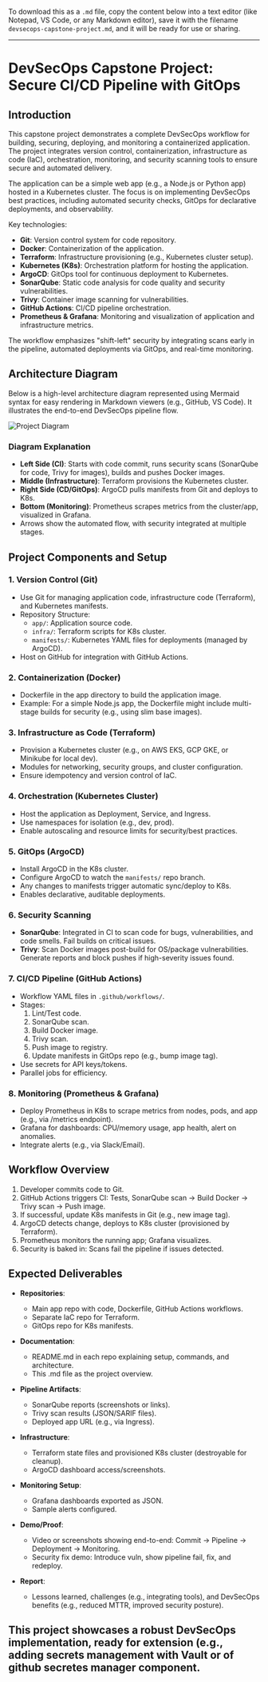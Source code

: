 To download this as a `.md` file, copy the content below into a text editor (like Notepad, VS Code, or any Markdown editor), save it with the filename `devsecops-capstone-project.md`, and it will be ready for use or sharing.

---

# DevSecOps Capstone Project: Secure CI/CD Pipeline with GitOps

## Introduction

This capstone project demonstrates a complete DevSecOps workflow for building, securing, deploying, and monitoring a containerized application. The project integrates version control, containerization, infrastructure as code (IaC), orchestration, monitoring, and security scanning tools to ensure secure and automated delivery.

The application can be a simple web app (e.g., a Node.js or Python app) hosted in a Kubernetes cluster. The focus is on implementing DevSecOps best practices, including automated security checks, GitOps for declarative deployments, and observability.

Key technologies:
- **Git**: Version control system for code repository.
- **Docker**: Containerization of the application.
- **Terraform**: Infrastructure provisioning (e.g., Kubernetes cluster setup).
- **Kubernetes (K8s)**: Orchestration platform for hosting the application.
- **ArgoCD**: GitOps tool for continuous deployment to Kubernetes.
- **SonarQube**: Static code analysis for code quality and security vulnerabilities.
- **Trivy**: Container image scanning for vulnerabilities.
- **GitHub Actions**: CI/CD pipeline orchestration.
- **Prometheus & Grafana**: Monitoring and visualization of application and infrastructure metrics.

The workflow emphasizes "shift-left" security by integrating scans early in the pipeline, automated deployments via GitOps, and real-time monitoring.

## Architecture Diagram

Below is a high-level architecture diagram represented using Mermaid syntax for easy rendering in Markdown viewers (e.g., GitHub, VS Code). It illustrates the end-to-end DevSecOps pipeline flow.

![Project Diagram](./assets/final-project%Arch.png)

### Diagram Explanation
- **Left Side (CI)**: Starts with code commit, runs security scans (SonarQube for code, Trivy for images), builds and pushes Docker images.
- **Middle (Infrastructure)**: Terraform provisions the Kubernetes cluster.
- **Right Side (CD/GitOps)**: ArgoCD pulls manifests from Git and deploys to K8s.
- **Bottom (Monitoring)**: Prometheus scrapes metrics from the cluster/app, visualized in Grafana.
- Arrows show the automated flow, with security integrated at multiple stages.

## Project Components and Setup

### 1. Version Control (Git)
- Use Git for managing application code, infrastructure code (Terraform), and Kubernetes manifests.
- Repository Structure:
  - `app/`: Application source code.
  - `infra/`: Terraform scripts for K8s cluster.
  - `manifests/`: Kubernetes YAML files for deployments (managed by ArgoCD).
- Host on GitHub for integration with GitHub Actions.

### 2. Containerization (Docker)
- Dockerfile in the app directory to build the application image.
- Example: For a simple Node.js app, the Dockerfile might include multi-stage builds for security (e.g., using slim base images).

### 3. Infrastructure as Code (Terraform)
- Provision a Kubernetes cluster (e.g., on AWS EKS, GCP GKE, or Minikube for local dev).
- Modules for networking, security groups, and cluster configuration.
- Ensure idempotency and version control of IaC.

### 4. Orchestration (Kubernetes Cluster)
- Host the application as Deployment, Service, and Ingress.
- Use namespaces for isolation (e.g., dev, prod).
- Enable autoscaling and resource limits for security/best practices.

### 5. GitOps (ArgoCD)
- Install ArgoCD in the K8s cluster.
- Configure ArgoCD to watch the `manifests/` repo branch.
- Any changes to manifests trigger automatic sync/deploy to K8s.
- Enables declarative, auditable deployments.

### 6. Security Scanning
- **SonarQube**: Integrated in CI to scan code for bugs, vulnerabilities, and code smells. Fail builds on critical issues.
- **Trivy**: Scan Docker images post-build for OS/package vulnerabilities. Generate reports and block pushes if high-severity issues found.

### 7. CI/CD Pipeline (GitHub Actions)
- Workflow YAML files in `.github/workflows/`.
- Stages:
  1. Lint/Test code.
  2. SonarQube scan.
  3. Build Docker image.
  4. Trivy scan.
  5. Push image to registry.
  6. Update manifests in GitOps repo (e.g., bump image tag).
- Use secrets for API keys/tokens.
- Parallel jobs for efficiency.

### 8. Monitoring (Prometheus & Grafana)
- Deploy Prometheus in K8s to scrape metrics from nodes, pods, and app (e.g., via /metrics endpoint).
- Grafana for dashboards: CPU/memory usage, app health, alert on anomalies.
- Integrate alerts (e.g., via Slack/Email).

## Workflow Overview

1. Developer commits code to Git.
2. GitHub Actions triggers CI: Tests, SonarQube scan → Build Docker → Trivy scan → Push image.
3. If successful, update K8s manifests in Git (e.g., new image tag).
4. ArgoCD detects change, deploys to K8s cluster (provisioned by Terraform).
5. Prometheus monitors the running app; Grafana visualizes.
6. Security is baked in: Scans fail the pipeline if issues detected.

## Expected Deliverables

- **Repositories**:
  - Main app repo with code, Dockerfile, GitHub Actions workflows.
  - Separate IaC repo for Terraform.
  - GitOps repo for K8s manifests.

- **Documentation**:
  - README.md in each repo explaining setup, commands, and architecture.
  - This .md file as the project overview.

- **Pipeline Artifacts**:
  - SonarQube reports (screenshots or links).
  - Trivy scan results (JSON/SARIF files).
  - Deployed app URL (e.g., via Ingress).

- **Infrastructure**:
  - Terraform state files and provisioned K8s cluster (destroyable for cleanup).
  - ArgoCD dashboard access/screenshots.

- **Monitoring Setup**:
  - Grafana dashboards exported as JSON.
  - Sample alerts configured.

- **Demo/Proof**:
  - Video or screenshots showing end-to-end: Commit → Pipeline → Deployment → Monitoring.
  - Security fix demo: Introduce vuln, show pipeline fail, fix, and redeploy.

- **Report**:
  - Lessons learned, challenges (e.g., integrating tools), and DevSecOps benefits (e.g., reduced MTTR, improved security posture).

This project showcases a robust DevSecOps implementation, ready for extension (e.g., adding secrets management with Vault or of github secretes manager component.
---